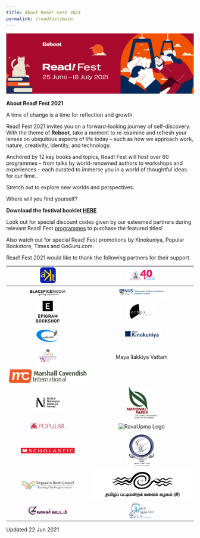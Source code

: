 ```yaml
---
title: About Read! Fest 2021
permalink: /readfest/main
---
```

![banner RF](\images\RF_WebsiteHeader.png)

**About Read! Fest 2021**

A time of change is a time for reflection and growth. 

Read! Fest 2021 invites you on a forward-looking journey of self-discovery. With the theme of **Reboot**, take a moment to re-examine and refresh your lenses on ubiquitous aspects of life today – such as how we approach work, nature, creativity, identity, and technology.

Anchored by 12 key books and topics, Read! Fest will host over 60 programmes – from talks by world-renowned authors to workshops and experiences – each curated to immerse you in a world of thoughtful ideas for our time. 

Stretch out to explore new worlds and perspectives. 



Where will you find yourself?



**Download the festival booklet [HERE ](https://go.gov.sg/readfest21-booklet)**



Look out for special discount codes given by our esteemed partners during relevant Read! Fest [programmes](https://www.nationalreadingmovement.sg/readfest/programmes) to purchase the featured titles! 

Also watch out for special Read! Fest promotions by Kinokuniya, Popular Bookstore, Times and GoGuru.com. 



Read! Fest 2021 would like to thank the following partners for their support.

| <img src="/images/RFPartners/AKT Creations2.png" style="width:20%" alt="AKT Creations"/> | <img src="/images/RFPartners/Association of Singapore Tamil Writers logo.jpg" style="width:30%" alt="Association of Singapore Tamil Writers logo"/> |
| :----------------------------------------------------------: | :----------------------------------------------------------: |
| <img src="/images/RFPartners/Blacspice_logo.jpg" style="width:50%" alt="Blacspice_logo"/> | <img src="/images/RFPartners/DBS High Res Logo.jpg" style="width:50%" alt="DBS High Res Logo"/> |
| <img src="/images/RFPartners/Epigram.png" style="width:30%" alt="Epigram_Logo"/> | <img src="/images/RFPartners/Ethos.png" style="width:30%" alt="Ethos"/> | <img src="/images/RFPartners/GoGuru.jpg" style="width:30%" alt="GoGuru"/> 
| <img src="/images/RFPartners/Kavimaalai_Logo.png" style="width:30%" alt="Kavimaalai_Logo"/> | <img src="/images/RFPartners/Kino.png" style="width:40%" alt="Kino"/> |
| <img src="/images/RFPartners/Lisha.png" style="width:30%" alt="Lisha"/> |                     Maya Ilakkiya Vattam                     |
| <img src="/images/RFPartners/Marshall Logo.png" style="width:100%" alt="Marshall_Logo"/> |                                                              |
| <img src="/images/RFPartners/NORLA.png" style="width:40%" alt="Norla"/> | <img src="/images/RFPartners/NParks.png" style="width:30%" alt="NParks"/> |
| <img src="/images/RFPartners/POPULARLogo-01.jpg" style="width:50%" alt="POPULARLogo-01"/> | <img src="/images/RFPartners/RavaUpma Logo.png" style="width:25%" alt="RavaUpma Logo"/> |
| <img src="/images/RFPartners/Scholastic.png" style="width:70%" alt="Scholastic"/> | <img src="/images/RFPartners/Singai Tamil Singam LOGO.jpg" style="width:30%" alt="Singai Tamil Singam LOGO"/> |
| <img src="/images/RFPartners/Logo_SBC.jpg" style="width:70%" alt="Logo_SBC"/> | <img src="/images/RFPartners/Tamil Pattimandra Kalai Kazhagam logo.jpg" style="width:100%" alt="Tamil Pattimandra Kalai Kazhagam logo"/> | <img src="/images/RFPartners/Times.jpg" style="width:30%" alt="Times"/> | <img src="/images/RFPartners/Tusi.jpg" style="width:30%" alt="Tusi"/>
| <img src="/images/RFPartners/Vaasagar Vattam.png" style="width:50%" alt="Vaasagar Vattam"/> | <img src="/images/RFPartners/Young Writers.png" style="width:25%" alt="Young Writers"/> |



Updated 22 Jun 2021